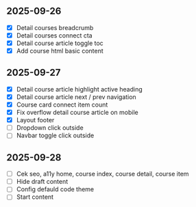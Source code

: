 ## 2025-09-26

- [x] Detail courses breadcrumb
- [x] Detail courses connect cta
- [x] Detail course article toggle toc
- [x] Add course html basic content

## 2025-09-27

- [x] Detail course article highlight active heading
- [x] Detail course article next / prev navigation
- [x] Course card connect item count
- [x] Fix overflow detail course article on mobile
- [x] Layout footer
- [ ] Dropdown click outside
- [ ] Navbar toggle click outside

## 2025-09-28

- [ ] Cek seo, a11y home, course index, course detail, course item
- [ ] Hide draft content
- [ ] Config defauld code theme
- [ ] Start content